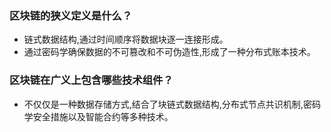 
### 区块链的狭义定义是什么？

- 链式数据结构,通过时间顺序将数据块逐一连接形成。
- 通过密码学确保数据的不可篡改和不可伪造性,形成了一种分布式账本技术。


### 区块链在广义上包含哪些技术组件？

- 不仅仅是一种数据存储方式,结合了块链式数据结构,分布式节点共识机制,密码学安全措施以及智能合约等多种技术。

